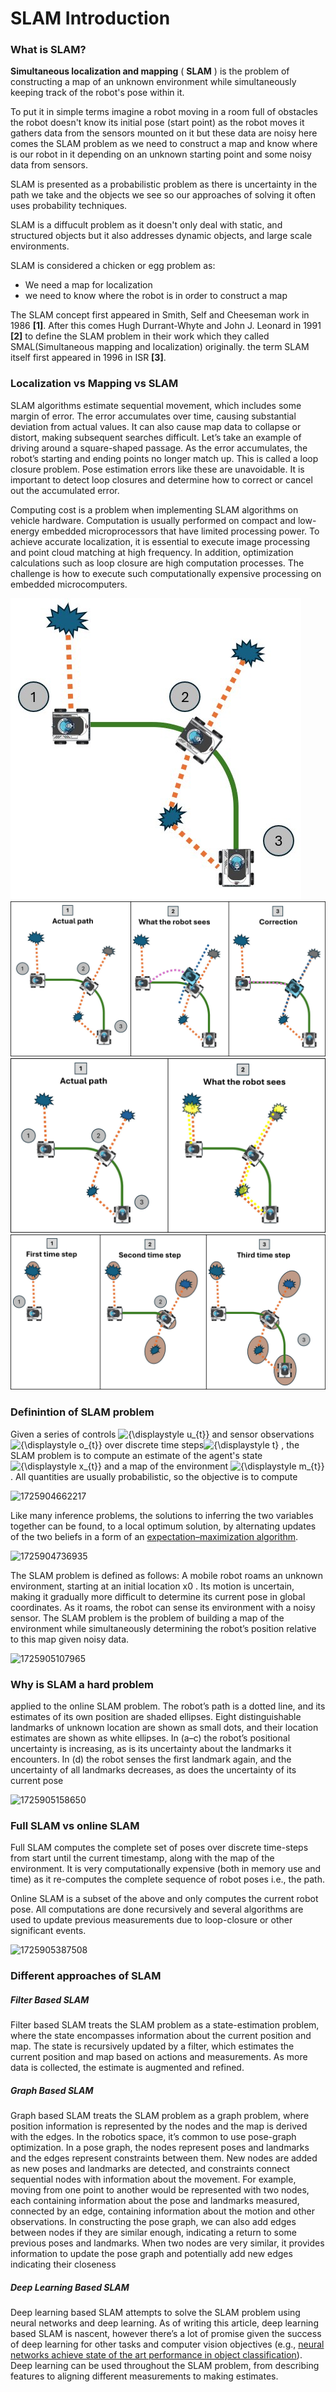 # SLAM Introduction

### What is SLAM?

**Simultaneous localization and mapping** ( **SLAM** ) is the problem of constructing a map of an unknown environment while simultaneously keeping track of the robot's pose within it.

To put it in simple terms imagine a robot moving in a room full of obstacles the robot doesn't know its initial pose (start point) as the robot moves it gathers data from the sensors mounted on it but these data are noisy here comes the SLAM problem as we need to construct a map and know where is our robot in it depending on an unknown starting point and some noisy data from sensors.

SLAM is presented as a probabilistic problem as there is uncertainty in the path we take and the objects we see so our approaches of solving it often uses probability techniques.

SLAM is a diffucult problem as it doesn't only deal with static, and structured objects but it also addresses dynamic objects, and large scale environments.

SLAM is considered a chicken or egg problem as:

* We need a map for localization
* we need to know where the robot is in order to construct a map

The SLAM concept first appeared in Smith, Self and Cheeseman work in 1986 **[1]**. After this comes Hugh Durrant-Whyte and John J. Leonard in 1991 **[2]** to define the SLAM problem in their work which they called SMAL(Simultaneous mapping and localization) originally. the term SLAM itself first appeared in 1996 in ISR **[3]**.

### Localization vs Mapping vs SLAM

SLAM algorithms estimate sequential movement, which includes some margin
 of error. The error accumulates over time, causing substantial
deviation from actual values. It can also cause map data to collapse or
distort, making subsequent searches difficult. Let’s take an example of
driving around a square-shaped passage. As the error accumulates, the
robot’s starting and ending points no longer match up. This is called a
loop closure problem. Pose estimation errors like these are unavoidable.
 It is important to detect loop closures and determine how to correct or
 cancel out the accumulated error.

Computing cost is a problem when implementing SLAM algorithms on vehicle
 hardware. Computation is usually performed on compact and low-energy
embedded microprocessors that have limited processing power. To achieve
accurate localization, it is essential to execute image processing
 and point cloud matching at high frequency. In addition, optimization
calculations such as loop closure are high computation processes. The
challenge is how to execute such computationally expensive processing on
 embedded microcomputers.

![base state](image/base_state.png)
![localization](image/Localization.png)
![mapping](image/mapping.png)
![SLAM](image/SLAM.png)

### Definintion of SLAM problem


Given a series of controls ![{\displaystyle u_{t}}](https://wikimedia.org/api/rest_v1/media/math/render/svg/ffc45a5286dc4ff8b99c89d5fbf0c0b9760babf1) and sensor observations ![{\displaystyle o_{t}}](https://wikimedia.org/api/rest_v1/media/math/render/svg/3cd2cf4bfdabc8ae396ce3fa32aeb871efb3d732) over discrete time steps![{\displaystyle t}](https://wikimedia.org/api/rest_v1/media/math/render/svg/65658b7b223af9e1acc877d848888ecdb4466560) , the SLAM problem is to compute an estimate of the agent's state ![{\displaystyle x_{t}}](https://wikimedia.org/api/rest_v1/media/math/render/svg/f279a30bc8eabc788f3fe81c9cfb674e72e858db) and a map of the environment ![{\displaystyle m_{t}}](https://wikimedia.org/api/rest_v1/media/math/render/svg/15cd7daffb06c3fa7898e10fe16953895cb3a369) . All quantities are usually probabilistic, so the objective is to compute

![1725904662217](image/README/1725904662217.png)

Like many inference problems, the solutions to inferring the two
variables together can be found, to a local optimum solution, by
alternating updates of the two beliefs in a form of an [expectation–maximization algorithm](https://en.wikipedia.org/wiki/Expectation%E2%80%93maximization_algorithm "Expectation–maximization algorithm").

![1725904736935](image/README/1725904736935.png)

The SLAM problem is defined as follows: A mobile
robot roams an unknown environment, starting at an
initial location x0 . Its motion is uncertain, making it
gradually more difficult to determine its current pose in
global coordinates. As it roams, the robot can sense its
environment with a noisy sensor. The SLAM problem
is the problem of building a map of the environment
while simultaneously determining the robot’s position
relative to this map given noisy data.

![1725905107965](image/README/1725905107965.png)

### Why is SLAM a hard problem

applied to the
online SLAM problem. The robot’s
path is a dotted line, and its estimates
of its own position are shaded ellipses.
Eight distinguishable landmarks of
unknown location are shown as small
dots, and their location estimates are
shown as white ellipses. In (a–c)
the robot’s positional uncertainty is
increasing, as is its uncertainty about
the landmarks it encounters. In (d) the
robot senses the first landmark again,
and the uncertainty of all landmarks
decreases, as does the uncertainty
of its current pose

![1725905158650](image/README/1725905158650.png)

### Full SLAM vs online SLAM

Full SLAM computes the complete set of poses over discrete time-steps
 from start until the current timestamp, along with the map of the
environment. It is very computationally expensive (both in memory use
and time) as it re-computes the complete sequence of robot poses i.e.,
the path.

Online SLAM is a subset of the above and only computes the current
robot pose. All computations are done recursively and several algorithms
 are used to update previous measurements due to loop-closure or other
significant events.

![1725905387508](image/README/1725905387508.png)

### Different approaches of SLAM

##### Filter Based SLAM

Filter based SLAM treats the SLAM problem as a state-estimation problem, where
 the state encompasses information about the current position and map.
The state is recursively updated by a filter, which estimates the
current position and map based on actions and measurements. As more data
 is collected, the estimate is augmented and refined.

##### Graph Based SLAM

Graph
 based SLAM treats the SLAM problem as a graph problem, where position
information is represented by the nodes and the map is derived with the
edges. In the robotics space, it’s common to use pose-graph
optimization. In a pose graph, the nodes represent poses and landmarks
and the edges represent constraints between them. New nodes are added as
 new poses and landmarks are detected, and constraints connect
sequential nodes with information about the movement. For example,
moving from one point to another would be represented with two nodes,
each containing information about the pose and landmarks measured,
connected by an edge, containing information about the motion and other
observations. In constructing the pose graph, we can also add edges
between nodes if they are similar enough, indicating a return to some
previous poses and landmarks. When two nodes are very similar, it
provides information to update the pose graph and potentially add new
edges indicating their closeness 

##### Deep Learning Based SLAM

Deep
 learning based SLAM attempts to solve the SLAM problem using neural
networks and deep learning. As of writing this article, deep learning
based SLAM is nascent, however there’s a lot of promise given the
success of deep learning for other tasks and computer vision objectives
(e.g., [neural networks achieve state of the art performance in object classification](https://proceedings.neurips.cc/paper_files/paper/2012/file/c399862d3b9d6b76c8436e924a68c45b-Paper.pdf)).
 Deep learning can be used throughout the SLAM problem, from describing
features to aligning different measurements to making estimates.

